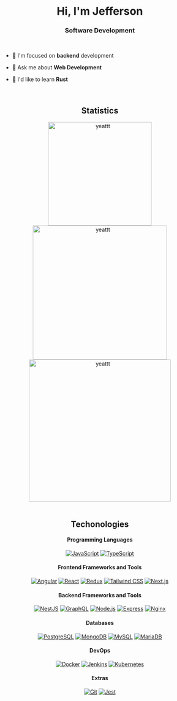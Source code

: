 <h1 align="center">Hi, I'm Jefferson</h1>
<h3 align="center">Software Development</h3>
<br />

- 🔭 I'm focused on **backend** development

- 💬 Ask me about **Web Development**

- 🦀 I'd like to learn **Rust**

<br />
<h2 align="center"><strong>Statistics</strong></h2>
<div align="center">
  <img width="270" align="center" src="https://github-readme-stats.vercel.app/api/top-langs?username=yeattt&show_icons=true&hide_border=false&locale=en&layout=compact&theme=discord_old_blurple&bg_color=00000000" alt="yeattt" />
  <img width="350" align="center" src="https://github-readme-stats.vercel.app/api?username=yeattt&show_icons=true&locale=en&hide_border=false&theme=discord_old_blurple&bg_color=00000000" alt="yeattt" />
  <img width="370" align="center" src="https://github-readme-streak-stats.herokuapp.com/?user=yeattt&theme=discord_old_blurple&hide_border=false&background=FFFFFF00" alt="yeattt" />
</div>

<br />
<h2 align="center"><strong>Techonologies</strong></h2>

<h4 align="center"><strong>Programming Languages</strong></h4>

<p align="center">
  <a href="#"><img alt="JavaScript" src="https://img.shields.io/badge/JavaScript-black?logo=javascript&logoColor=yellow"></a>
  <a href="#"><img alt="TypeScript" src="https://img.shields.io/badge/TypeScript-black?logo=typescript&logoColor=blue"></a>
</p>

<h4 align="center"><strong>Frontend Frameworks and Tools</strong></h4>

<p align="center">
  <a href="#"><img alt="Angular" src="https://img.shields.io/badge/Angular-black?logo=angular&logoColor=darkred"></a>
  <a href="#"><img alt="React" src="https://img.shields.io/badge/React-black?logo=react&logoColor=blue"></a>
  <a href="#"><img alt="Redux" src="https://img.shields.io/badge/Redux-black?logo=redux&logoColor=pink"></a>
  <a href="#"><img alt="Tailwind CSS" src="https://img.shields.io/badge/Tailwind_CSS-black?logo=tailwind-css&logoColor=blue"></a>
  <a href="#"><img alt="Next.js" src="https://img.shields.io/badge/Next.js-black?logo=next.js&logoColor=white"></a>
</p>

<h4 align="center"><strong>Backend Frameworks and Tools</strong></h4>

<p align="center">
  <a href="#"><img alt="NestJS" src="https://img.shields.io/badge/NestJS-black?logo=nestjs&logoColor=E0234E"></a>
  <a href="#"><img alt="GraphQL" src="https://img.shields.io/badge/GraphQL-black?logo=graphql&logoColor=pink"></a>
  <a href="#"><img alt="Node.js" src="https://img.shields.io/badge/Node.js-black?logo=node.js&logoColor=darkgreen"></a>
  <a href="#"><img alt="Express" src="https://img.shields.io/badge/Express-black?logo=express&logoColor=green"></a>
  <a href="#"><img alt="Nginx" src="https://img.shields.io/badge/Nginx-black?logo=nginx&logoColor=darkgreen"></a>
</p>

<h4 align="center"><strong>Databases</strong></h4>

<p align="center">
  <a href="#"><img alt="PostgreSQL" src="https://img.shields.io/badge/PostgreSQL-black?logo=postgresql&logoColor=blue"></a>
  <a href="#"><img alt="MongoDB" src="https://img.shields.io/badge/MongoDB-black?logo=mongodb&logoColor=green"></a>
  <a href="#"><img alt="MySQL" src="https://img.shields.io/badge/MySQL-black?logo=mysql&logoColor=cyan"></a>
  <a href="#"><img alt="MariaDB" src="https://img.shields.io/badge/MariaDB-black?logo=mariadb&logoColor=brown"></a>
</p>

<h4 align="center"><strong>DevOps</strong></h4>

<p align="center">
  <a href="#"><img alt="Docker" src="https://img.shields.io/badge/Docker-black?logo=docker&logoColor=blue"></a>
  <a href="#"><img alt="Jenkins" src="https://img.shields.io/badge/Jenkins-black?logo=jenkins&logoColor=red"></a>
  <a href="#"><img alt="Kubernetes" src="https://img.shields.io/badge/Kubernetes-black?logo=kubernetes&logoColor=orange"></a>
</p>

<h4 align="center"><strong>Extras</strong></h4>

<p align="center">
  <a href="#"><img alt="Git" src="https://img.shields.io/badge/Git-black?logo=git&logoColor=red"></a>
  <a href="#"><img alt="Jest" src="https://img.shields.io/badge/Jest-black?logo=jest&logoColor=pink"></a>
</p>

